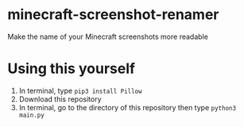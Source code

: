 # minecraft-screenshot-renamer
Make the name of your Minecraft screenshots more readable

# Using this yourself
1. In terminal, type `pip3 install Pillow`
2. Download this repository
3. In terminal, go to the directory of this repository then type `python3 main.py`
